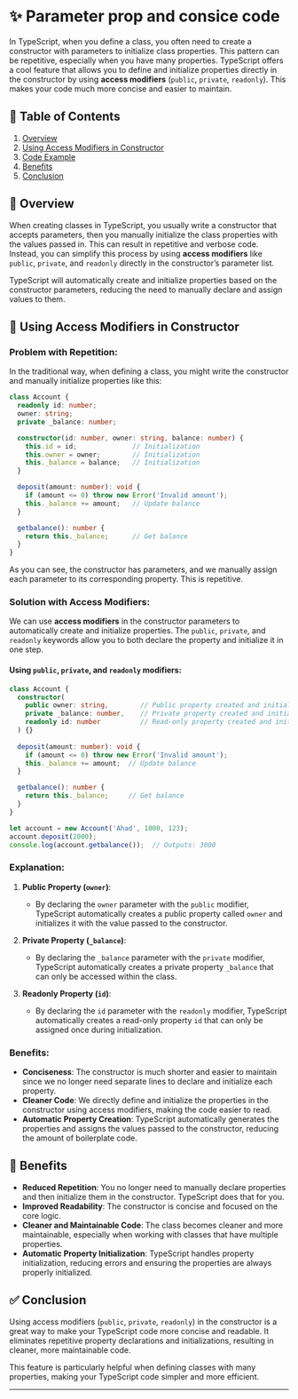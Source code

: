 

# ✨ Parameter prop and consice code

In TypeScript, when you define a class, you often need to create a constructor with parameters to initialize class properties. This pattern can be repetitive, especially when you have many properties. TypeScript offers a cool feature that allows you to define and initialize properties directly in the constructor by using **access modifiers** (`public`, `private`, `readonly`). This makes your code much more concise and easier to maintain.

## 📑 Table of Contents

1. [Overview](#overview)
2. [Using Access Modifiers in Constructor](#using-access-modifiers-in-constructor)
3. [Code Example](#code-example)
4. [Benefits](#benefits)
5. [Conclusion](#conclusion)

## 📌 Overview

When creating classes in TypeScript, you usually write a constructor that accepts parameters, then you manually initialize the class properties with the values passed in. This can result in repetitive and verbose code. Instead, you can simplify this process by using **access modifiers** like `public`, `private`, and `readonly` directly in the constructor’s parameter list.

TypeScript will automatically create and initialize properties based on the constructor parameters, reducing the need to manually declare and assign values to them.

## 🔑 Using Access Modifiers in Constructor

### Problem with Repetition:
In the traditional way, when defining a class, you might write the constructor and manually initialize properties like this:

```typescript
class Account {
  readonly id: number;
  owner: string;
  private _balance: number;

  constructor(id: number, owner: string, balance: number) {
    this.id = id;              // Initialization
    this.owner = owner;        // Initialization
    this._balance = balance;   // Initialization
  }

  deposit(amount: number): void {
    if (amount <= 0) throw new Error('Invalid amount');
    this._balance += amount;   // Update balance
  }

  getbalance(): number {
    return this._balance;      // Get balance
  }
}
```

As you can see, the constructor has parameters, and we manually assign each parameter to its corresponding property. This is repetitive.

### Solution with Access Modifiers:
We can use **access modifiers** in the constructor parameters to automatically create and initialize properties. The `public`, `private`, and `readonly` keywords allow you to both declare the property and initialize it in one step.

#### Using `public`, `private`, and `readonly` modifiers:
```typescript
class Account {
  constructor(
    public owner: string,        // Public property created and initialized
    private _balance: number,    // Private property created and initialized
    readonly id: number          // Read-only property created and initialized
  ) {}
  
  deposit(amount: number): void {
    if (amount <= 0) throw new Error('Invalid amount');
    this._balance += amount;  // Update balance
  }

  getbalance(): number {
    return this._balance;     // Get balance
  }
}

let account = new Account('Ahad', 1000, 123);
account.deposit(2000);
console.log(account.getbalance());  // Outputs: 3000
```

### Explanation:
1. **Public Property (`owner`)**:
   - By declaring the `owner` parameter with the `public` modifier, TypeScript automatically creates a public property called `owner` and initializes it with the value passed to the constructor.
   
2. **Private Property (`_balance`)**:
   - By declaring the `_balance` parameter with the `private` modifier, TypeScript automatically creates a private property `_balance` that can only be accessed within the class.

3. **Readonly Property (`id`)**:
   - By declaring the `id` parameter with the `readonly` modifier, TypeScript automatically creates a read-only property `id` that can only be assigned once during initialization.

### Benefits:
- **Conciseness**: The constructor is much shorter and easier to maintain since we no longer need separate lines to declare and initialize each property.
- **Cleaner Code**: We directly define and initialize the properties in the constructor using access modifiers, making the code easier to read.
- **Automatic Property Creation**: TypeScript automatically generates the properties and assigns the values passed to the constructor, reducing the amount of boilerplate code.

## 🎯 Benefits

- **Reduced Repetition**: You no longer need to manually declare properties and then initialize them in the constructor. TypeScript does that for you.
- **Improved Readability**: The constructor is concise and focused on the core logic.
- **Cleaner and Maintainable Code**: The class becomes cleaner and more maintainable, especially when working with classes that have multiple properties.
- **Automatic Property Initialization**: TypeScript handles property initialization, reducing errors and ensuring the properties are always properly initialized.

## ✅ Conclusion

Using access modifiers (`public`, `private`, `readonly`) in the constructor is a great way to make your TypeScript code more concise and readable. It eliminates repetitive property declarations and initializations, resulting in cleaner, more maintainable code.

This feature is particularly helpful when defining classes with many properties, making your TypeScript code simpler and more efficient.

---
